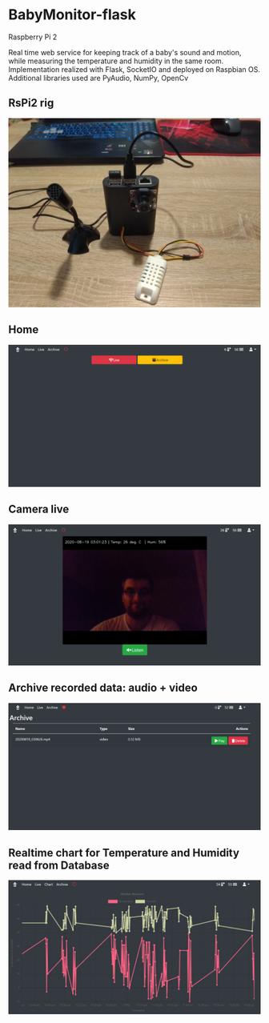 # BabyMonitor-flask
Raspberry Pi 2

Real time web service for keeping track of a baby's sound and motion, while measuring the temperature and humidity in the same room. Implementation realized with Flask, SocketIO and deployed on Raspbian OS. Additional libraries used are PyAudio, NumPy, OpenCv

## RsPi2 rig
![img_rig](https://github.com/softwaresky/BabyMonitor-flask/blob/master/screenshots/img_rig_01.jpg)

## Home
![home](https://github.com/softwaresky/BabyMonitor-flask/blob/master/screenshots/img_01.png)

## Camera live
![camera_live](https://github.com/softwaresky/BabyMonitor-flask/blob/master/screenshots/img_02.png)

## Archive recorded data: audio + video
![archive_img](https://github.com/softwaresky/BabyMonitor-flask/blob/master/screenshots/img_03.png)

## Realtime chart for Temperature and Humidity read from Database
![chart_readtime_wm](https://github.com/softwaresky/BabyMonitor-flask/blob/master/screenshots/img_04.png)
